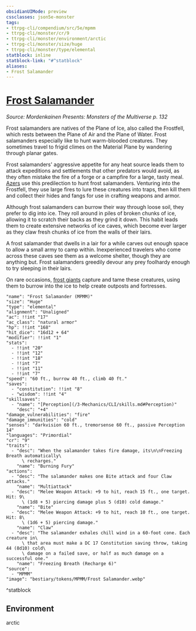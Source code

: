 ```yaml
---
obsidianUIMode: preview
cssclasses: json5e-monster
tags:
- ttrpg-cli/compendium/src/5e/mpmm
- ttrpg-cli/monster/cr/9
- ttrpg-cli/monster/environment/arctic
- ttrpg-cli/monster/size/huge
- ttrpg-cli/monster/type/elemental
statblock: inline
statblock-link: "#^statblock"
aliases:
- Frost Salamander
---
```

# [Frost Salamander](3-Mechanics\CLI\bestiary\elemental/frost-salamander-mpmm.md)
*Source: Mordenkainen Presents: Monsters of the Multiverse p. 132*  

Frost salamanders are natives of the Plane of Ice, also called the Frostfell, which rests between the Plane of Air and the Plane of Water. Frost salamanders especially like to hunt warm-blooded creatures. They sometimes travel to frigid climes on the Material Plane by wandering through planar gates.

Frost salamanders' aggressive appetite for any heat source leads them to attack expeditions and settlements that other predators would avoid, as they often mistake the fire of a forge or a campfire for a large, tasty meal. [Azers](/3-Mechanics/CLI/bestiary/elemental/azer-sentinel-xmm.md) use this predilection to hunt frost salamanders. Venturing into the Frostfell, they use large fires to lure these creatures into traps, then kill them and collect their hides and fangs for use in crafting weapons and armor.

Although frost salamanders can burrow their way through loose soil, they prefer to dig into ice. They roll around in piles of broken chunks of ice, allowing it to scratch their backs as they grind it down. This habit leads them to create extensive networks of ice caves, which become ever larger as they claw fresh chunks of ice from the walls of their lairs.

A frost salamander that dwells in a lair for a while carves out enough space to allow a small army to camp within. Inexperienced travelers who come across these caves see them as a welcome shelter, though they are anything but. Frost salamanders greedily devour any prey foolhardy enough to try sleeping in their lairs.

On rare occasions, [frost giants](/3-Mechanics/CLI/bestiary/giant/frost-giant-xmm.md) capture and tame these creatures, using them to burrow into the ice to help create outposts and fortresses.

```statblock
"name": "Frost Salamander (MPMM)"
"size": "Huge"
"type": "elemental"
"alignment": "Unaligned"
"ac": !!int "17"
"ac_class": "natural armor"
"hp": !!int "168"
"hit_dice": "16d12 + 64"
"modifier": !!int "1"
"stats":
  - !!int "20"
  - !!int "12"
  - !!int "18"
  - !!int "7"
  - !!int "11"
  - !!int "7"
"speed": "60 ft., burrow 40 ft., climb 40 ft."
"saves":
  - "constitution": !!int "8"
  - "wisdom": !!int "4"
"skillsaves":
  - "name": "[Perception](/3-Mechanics/CLI/skills.md#Perception)"
    "desc": "+4"
"damage_vulnerabilities": "fire"
"damage_immunities": "cold"
"senses": "darkvision 60 ft., tremorsense 60 ft., passive Perception 14"
"languages": "Primordial"
"cr": "9"
"traits":
  - "desc": "When the salamander takes fire damage, its\n\nFreezing Breath automatically\
      \ recharges."
    "name": "Burning Fury"
"actions":
  - "desc": "The salamander makes one Bite attack and four Claw attacks."
    "name": "Multiattack"
  - "desc": "Melee Weapon Attack: +9 to hit, reach 15 ft., one target. Hit: 9\
      \ (1d8 + 5) piercing damage plus 5 (d10) cold damage."
    "name": "Bite"
  - "desc": "Melee Weapon Attack: +9 to hit, reach 10 ft., one target. Hit: 8\
      \ (1d6 + 5) piercing damage."
    "name": "Claw"
  - "desc": "The salamander exhales chill wind in a 60-foot cone. Each creature in\
      \ that area must make a DC 17 Constitution saving throw, taking 44 (8d10) cold\
      \ damage on a failed save, or half as much damage on a successful one."
    "name": "Freezing Breath (Recharge 6)"
"source":
  - "MPMM"
"image": "bestiary/tokens/MPMM/Frost Salamander.webp"
```
^statblock

## Environment

arctic